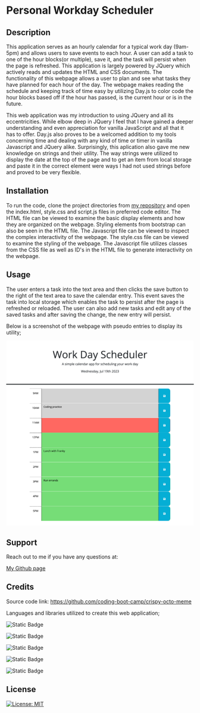 # Personal Workday Scheduler

## Description

This application serves as an hourly calendar for a typical work day (9am-5pm) and allows users to save events to each hour. A user can add a task to one of the hour blocks(or multiple), save it, and the task will persist when the page is refreshed. This application is largely powered by JQuery which actively reads and updates the HTML and CSS documents. The functionality of this webpage allows a user to plan and see what tasks they have planned for each hour of the day. The webpage makes reading the schedule and keeping track of time easy by utilizing Day.js to color code the hour blocks based off if the hour has passed, is the current hour or is in the future.

This web application was my introduction to using JQuery and all its eccentricities. While elbow deep in JQuery I feel that I have gained a deeper understanding and even appreciation for vanilla JavaScript and all that it has to offer. Day.js also proves to be a welcomed addition to my tools concerning time and dealing with any kind of time or timer in vanilla Javascript and JQuery alike. Surprisingly, this aplication also gave me new knowledge on strings and their utility. The way strings were utilized to display the date at the top of the page and to get an item from local storage and paste it in the correct element were ways I had not used strings before and proved to be very flexible.

## Installation

To run the code, clone the project directories from [my repository](https://github.com/sillytsundere/make-your-schedule) and open the index.html, style.css and script.js files in preferred code editor. The HTML file can be viewed to examine the basic display elements and how they are organized on the webpage. Styling elements from bootstrap can also be seen in the  HTML file. The Javascript file can be viewed to inspect the complex interactivity of the webpage. The style.css file can be viewed to examine the styling of the webpage. The Javascript file utilizes classes from the CSS file as well as ID's in the HTML file to generate interactivity on the webpage.

## Usage

The user enters a task into the text area and then clicks the save button to the right of the text area to save the calendar entry. This event saves the task into local storage which enables the task to persist after the page is refreshed or reloaded. The user can also add new tasks and edit any of the saved tasks and after saving the change, the new entry will persist.

Below is a screenshot of the webpage with pseudo entries to display its utility;

![web application taken at 11am with example schedule items](assets/images/schedule-web-app-screenshot.html.png)

## Support

Reach out to me if you have any questions at:

[My Github page](https://github.com/sillytsundere)

## Credits

Source code link: https://github.com/coding-boot-camp/crispy-octo-meme

Languages and libraries utilized to create this web application;

![Static Badge](https://img.shields.io/badge/HTML5-E34F26?style=for-the-badge&logo=html5&logoColor=white)

![Static Badge](https://img.shields.io/badge/CSS3-1572B6?style=for-the-badge&logo=css3&logoColor=white)

![Static Badge](https://img.shields.io/badge/Bootstrap-563D7C?style=for-the-badge&logo=bootstrap&logoColor=white)

![Static Badge](https://img.shields.io/badge/JavaScript-323330?style=for-the-badge&logo=javascript&logoColor=F7DF1E)

![Static Badge](https://img.shields.io/badge/jQuery-0769AD?style=for-the-badge&logo=jquery&logoColor=white)

## License

[![License: MIT](https://img.shields.io/badge/License-MIT-yellow.svg)](https://opensource.org/licenses/MIT)